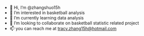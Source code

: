 - 👋 Hi, I’m @zhangshuo15h
- 👀 I’m interested in basketball analysis
- 🌱 I’m currently learning data analysis
- 💞️ I’m looking to collaborate on basketball statistic related project
- 📫 you can reach me at tracy.zhang15h@hotmail.com

<!---
zhangshuo15h/zhangshuo15h is a ✨ special ✨ repository because its `README.md` (this file) appears on your GitHub profile.
You can click the Preview link to take a look at your changes.
--->
